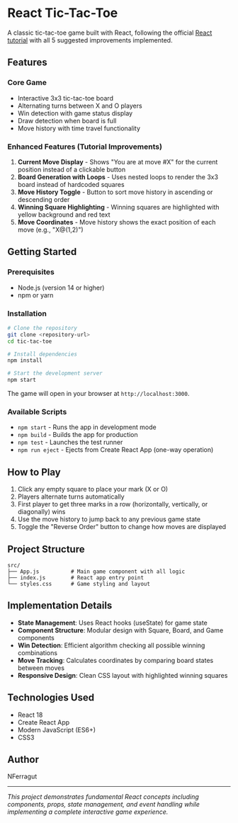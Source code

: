 # React Tic-Tac-Toe

A classic tic-tac-toe game built with React, following the official [React tutorial](https://react.dev/learn/tutorial-tic-tac-toe) with all 5 suggested improvements implemented.

## Features

### Core Game

- Interactive 3x3 tic-tac-toe board
- Alternating turns between X and O players
- Win detection with game status display
- Draw detection when board is full
- Move history with time travel functionality

### Enhanced Features (Tutorial Improvements)

1. **Current Move Display** - Shows "You are at move #X" for the current position instead of a clickable button
2. **Board Generation with Loops** - Uses nested loops to render the 3x3 board instead of hardcoded squares
3. **Move History Toggle** - Button to sort move history in ascending or descending order
4. **Winning Square Highlighting** - Winning squares are highlighted with yellow background and red text
5. **Move Coordinates** - Move history shows the exact position of each move (e.g., "X@(1,2)")

## Getting Started

### Prerequisites

- Node.js (version 14 or higher)
- npm or yarn

### Installation

```bash
# Clone the repository
git clone <repository-url>
cd tic-tac-toe

# Install dependencies
npm install

# Start the development server
npm start
```

The game will open in your browser at `http://localhost:3000`.

### Available Scripts

- `npm start` - Runs the app in development mode
- `npm build` - Builds the app for production
- `npm test` - Launches the test runner
- `npm run eject` - Ejects from Create React App (one-way operation)

## How to Play

1. Click any empty square to place your mark (X or O)
2. Players alternate turns automatically
3. First player to get three marks in a row (horizontally, vertically, or diagonally) wins
4. Use the move history to jump back to any previous game state
5. Toggle the "Reverse Order" button to change how moves are displayed

## Project Structure

```dir
src/
├── App.js          # Main game component with all logic
├── index.js        # React app entry point
└── styles.css      # Game styling and layout
```

## Implementation Details

- **State Management**: Uses React hooks (useState) for game state
- **Component Structure**: Modular design with Square, Board, and Game components
- **Win Detection**: Efficient algorithm checking all possible winning combinations
- **Move Tracking**: Calculates coordinates by comparing board states between moves
- **Responsive Design**: Clean CSS layout with highlighted winning squares

## Technologies Used

- React 18
- Create React App
- Modern JavaScript (ES6+)
- CSS3

## Author

NFerragut

---

*This project demonstrates fundamental React concepts including components, props, state management, and event handling while implementing a complete interactive game experience.*
